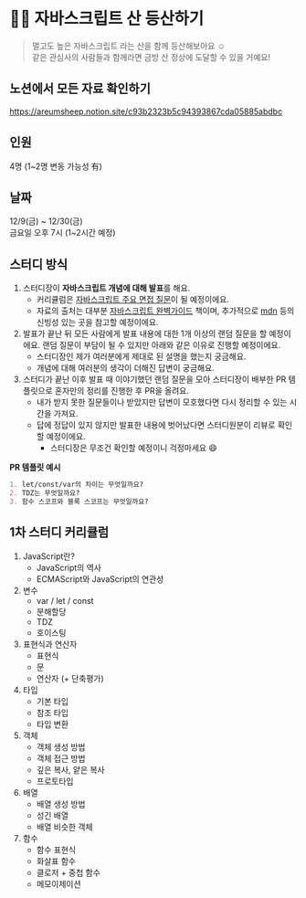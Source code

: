 # 🧗‍♀️ 자바스크립트 산 등산하기

> 멀고도 높은 자바스크립트 라는 산을 함께 등산해보아요 ☺️  
> 같은 관심사의 사람들과 함께라면 금방 산 정상에 도달할 수 있을 거예요!

## 노션에서 모든 자료 확인하기
https://areumsheep.notion.site/c93b2323b5c94393867cda05885abdbc

## 인원

4명 (1~2명 변동 가능성 有)

## 날짜

12/9(금) ~ 12/30(금)   
금요일 오후 7시 (1~2시간 예정)

## 스터디 방식

1. 스터디장이 **자바스크립트 개념에 대해 발표**를 해요.
   - 커리큘럼은 [자바스크립트 주요 면접 질문](https://github.com/junh0328/prepare_frontend_interview/blob/main/js.md)이 될 예정이에요.
   - 자료의 출처는 대부분 [자바스크립트 완벽가이드](https://www.aladin.co.kr/shop/wproduct.aspx?ItemId=291483172) 책이며, 추가적으로 [mdn](https://developer.mozilla.org/ko/) 등의 신빙성 있는 곳을 참고할 예정이에요.
2. 발표가 끝난 뒤 모든 사람에게 발표 내용에 대한 1개 이상의 랜덤 질문을 할 예정이에요.
   랜덤 질문이 부담이 될 수 있지만 아래와 같은 이유로 진행할 예정이에요.
   - 스터디장인 제가 여러분에게 제대로 된 설명을 했는지 궁금해요.
   - 개념에 대해 여러분의 생각이 더해진 답변이 궁금해요.
3. 스터디가 끝난 이후 발표 때 이야기했던 랜덤 질문을 모아 스터디장이 배부한 PR 템플릿으로 혼자만의 정리를 진행한 후 PR을 올려요.
   - 내가 받지 못한 질문들이나 받았지만 답변이 모호했다면 다시 정리할 수 있는 시간을 가져요.
   - 답에 정답이 있지 않지만 발표한 내용에 벗어났다면 스터디원분이 리뷰로 확인할 예정이에요.
     - 스터디장은 무조건 확인할 예정이니 걱정마세요 😄

**PR 템플릿 예시**

```markdown
1. let/const/var의 차이는 무엇일까요?
2. TDZ는 무엇일까요?
3. 함수 스코프와 블록 스코프는 무엇일까요?
```

## 1차 스터디 커리큘럼

1. JavaScript란?
   - JavaScript의 역사
   - ECMAScript와 JavaScript의 연관성
2. 변수
   - var / let / const
   - 분해할당
   - TDZ
   - 호이스팅
3. 표현식과 연산자
   - 표현식
   - 문
   - 연산자 (+ 단축평가)
4. 타입
   - 기본 타입
   - 참조 타입
   - 타입 변환
5. 객체
   - 객체 생성 방법
   - 객체 접근 방법
   - 깊은 복사, 얕은 복사
   - 프로토타입
6. 배열
   - 배열 생성 방법
   - 성긴 배열
   - 배열 비슷한 객체
7. 함수
   - 함수 표현식
   - 화살표 함수
   - 클로저 + 중첩 함수
   - 메모이제이션
